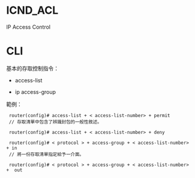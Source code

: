 # ICND_ACL
IP Access Control

# CLI

基本的存取控制指令：

* access-list 

* ip access-group


範例：

     router(config)# access-list + < access-list-number> + permit 
     // 存取清單中包含了辨識封包的一般性敘述。
     
     router(config)# access-list + < access-list-number> + deny
     
     router(config)# < protocol > + access-group + < access-list-number>  + in
     // 將一份存取清單指定給予一介面。

     router(config)# < protocol > + access-group + < access-list-number>  +  out
     
